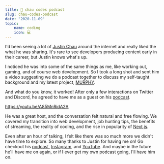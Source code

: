 ```yaml
---
title: 🎤 chau codes podcast
slug: chau-codes-podcast
date: "2020-11-09"
topic:
    name: coding
    icon: 💻
---
```


I'd been seeing a lot of [Justin Chau][twitter] around the internet and really liked the what he was sharing. It's rare to see developers producing content early in their career, but Justin knows what's up.

I noticed he was into some of the same things as me, like working out, gaming, and of course web development. So I took a long shot and sent him a video suggesting we do a podcast together to discuss my self-taught background and my latest project, [MURPHY][murphy].

And what do you know, it worked! After only a few interactions on Twitter and Discord, he agreed to have me as a guest on his [podcast][episode].

https://youtu.be/A85MnRidA2A

He was a great host, and the conversation felt natural and free flowing. We covered my transition into web development, job hunting tips, the benefits of streaming, the reality of coding, and the rise in popularity of [Next.js][next].

Even after an hour of talking, I felt like there was so much more we didn't have time to explore. So many thanks to Justin for having me on! Go checkout his [podcast][podcast], [Instagram][instagram], and [YouTube][youtube]. And maybe in the future he'll have me on again, or if I ever get my own podcast going, I'll have him on.

[murphy]: https://play.google.com/store/apps/details?id=com.bradgarropy.murphy.twa
[instagram]: https://instagram.com/chau_codes
[youtube]: https://youtube.com/channel/UCBCMR6JnwHua6NfN5UhAsfg
[next]: https://nextjs.org
[podcast]: https://anchor.fm/justinchau
[twitter]: https://twitter.com/Chau_codes
[episode]: https://anchor.fm/justinchau/episodes/18-this-dev--Brad-Garropy---Self-Taught--New-Technologies-and-Side-Projects-em8785
